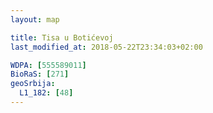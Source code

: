 ```yaml
---
layout: map

title: Tisa u Botićevoj
last_modified_at: 2018-05-22T23:34:03+02:00

WDPA: [555589011]
BioRaS: [271]
geoSrbija:
  L1_182: [48]
---
```

